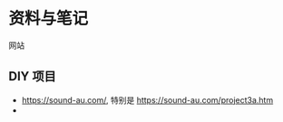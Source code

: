 <h1>资料与笔记</h1>

网站

<h2>DIY 项目</h2>

* <https://sound-au.com/>, 特别是 <https://sound-au.com/project3a.htm>
* 



